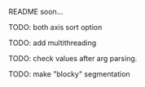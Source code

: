 README soon...

TODO: both axis sort option

TODO: add multithreading

TODO: check values after arg parsing.

TODO: make "blocky" segmentation
